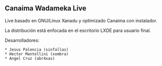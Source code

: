 Canaima Wadameka Live
---------------------

Live basado en GNU/Linux Xanadu y optimizado Canaima con instalador.

La distribución está enfocada en el escritorio LXDE para usuario final.

Desarrolladores:

	* Jesus Palencia (sinfallas)
	* Hector Mantellini (xombra)
	* Angel Cruz (abr4xas)

